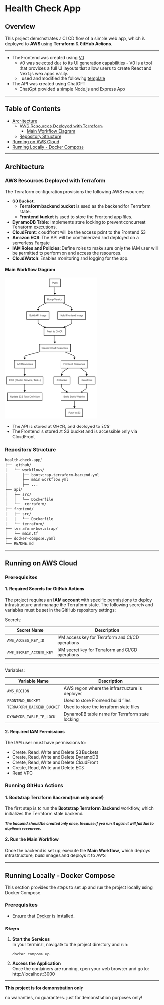 # Health Check App

## Overview

This project demonstrates a CI CD flow of a simple web app, which is deployed to **AWS** using **Terraform** & **GitHub Actions**.



* **
* The Frontend was created using [V0](https://v0.dev//)
    * V0 was selected due to its UI generation capabilities - V0 is a tool that provides a full UI layouts that allow users to create React and Next.js web apps easily.
    * I used and modified the following [template](https://v0.dev/chat/community/floating-bubbles-1g1VZMvHP0o)
* The API was created using ChatGPT
    * ChatGpt provided a simple Node.js and Express App


* **
## Table of Contents
* [Architecture](#Architecture)
    * [AWS Resources Deployed with Terraform](#aws-resources-deployed-with-terraform)
        * [Main Workflow Diagram](#main-workflow-diagram)
    * [Repository Structure](#repository-structure)
* [Running on AWS Cloud](#running-on-aws-cloud)
* [Running Locally - Docker Compose](#running-locally---docker-compose)

* **
## Architecture
### AWS Resources Deployed with Terraform

The Terraform configuration provisions the following AWS resources:

- **S3 Bucket**:
    - **Terraform backend bucket** is used as the backend for Terraform state.
    - **Frontend bucket** is used to store the Frontend app files.
- **DynamoDB Table**: Implements state locking to prevent concurrent Terraform executions.
- **CloudFront**: cloudfront will be the access point to the Frontend S3
- **Amazon ECS**: The API will be containerized and deployed on a serverless Fargate
- **IAM Roles and Policies**: Define roles to make sure only the IAM user will be permitted to perform on and access the resources.
- **CloudWatch**: Enables monitoring and logging for the app.

#### Main Workflow Diagram
<img alt="" src="main-workflow.jpeg" width="300" height="auto"/>

* The API is stored at GHCR, and deployed to ECS
* The Frontend is stored at S3 bucket and is accessible only via CloudFront

### Repository Structure

```
health-check-app/
├── .github/
│   └── workflows/
│       ├── bootstrap-terraform-backend.yml
│       ├── main-workflow.yml
│       ├── ...
├── api/
│   ├── src/
│   │   └── Dockerfile
│   └──  terraform/
├── frontend/
│   ├── src/
│   │   └── Dockerfile
│   └── terraform/
├── terraform-bootstrap/
│   └── main.tf
├── docker-compose.yaml
└── README.md
```

* **
## Running on AWS Cloud
### Prerequisites
#### 1. Required Secrets for GitHub Actions


The project requires an **IAM account** with specific [permissions](#2-required-iam-permissions) to deploy infrastructure and manage the Terraform state. The following secrets and variables must be set in the GitHub repository settings:

Secrets:

| Secret Name               | Description |
|---------------------------|-------------|
| `AWS_ACCESS_KEY_ID`       | IAM access key for Terraform and CI/CD operations |
| `AWS_SECRET_ACCESS_KEY`   | IAM secret key for Terraform and CI/CD operations |

--------
Variables:

| Variable Name              | Description                                     |
|----------------------------|-------------------------------------------------|
| `AWS_REGION`               | AWS region where the infrastructure is deployed |
| `FRONTEND_BUCKET`   | Used to store Frontend build files              |
| `TERRAFORM_BACKEND_BUCKET` | Used to store the terraform state files         |
| `DYNAMODB_TABLE_TF_LOCK`   | DynamoDB table name for Terraform state locking |


#### 2. Required IAM Permissions

The IAM user must have permissions to:
* Create, Read, Write and Delete S3 Buckets
* Create, Read, Write and Delete DynamoDB
* Create, Read, Write and Delete CloudFront
* Create, Read, Write and Delete ECS
* Read VPC



### Running GitHub Actions
#### 1. Bootstrap Terraform Backend(run only once!)

The first step is to run the **Bootstrap Terraform Backend** workflow, which initializes the Terraform state backend.

<small>***The backend should be created only once, because if you run it again it will fail due to duplicate resources.***</small>

#### 2. Run the Main Workflow

Once the backend is set up, execute the **Main Workflow**, which deploys infrastructure, build images and deploys it to AWS



* **
## Running Locally - Docker Compose

This section provides the steps to set up and run the project locally using Docker Compose.

### Prerequisites

- Ensure that [Docker](https://docs.docker.com/get-docker/) is installed.

### Steps

1. **Start the Services**  
   In your terminal, navigate to the project directory and run:
   ```bash
   docker compose up

2. **Access the Application**  
   Once the containers are running, open your web browser and go to: http://localhost:3000

* **

**This project is for demonstration only**

no warranties, no guarantees. just for demonstration purposes only!
